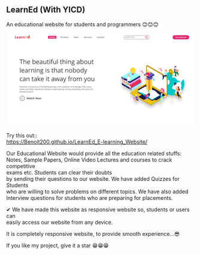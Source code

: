 ## LearnEd (With YICD)
An educational website for students and programmers 😊😊😊  

![](pcView.png)

Try this out::  
https://Benoit200.github.io/LearnEd_E-learning_Website/

Our Educational Website would provide all the education related stuffs:  
Notes, Sample Papers, Online Video Lectures and courses to crack competitive  
exams etc. Students can clear their doubts  
by sending their questions to our website. We have added Quizzes for Students  
who are willing to solve problems on different topics. We have also added  
Interview questions for students who are preparing for placements.  
  
✔ We have made this website as responsive website so, students or users can  
   easily access our website from  any device.    
   
It is completely responsive website, to provide smooth experience...😎  

If you like my project, give it a star  😁😁😁
